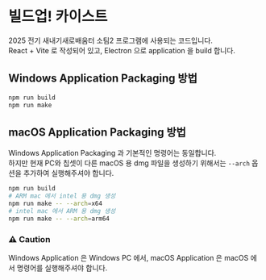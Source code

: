 # 빌드업! 카이스트
2025 전기 새내기새로배움터 소팀2 프로그램에 사용되는 코드입니다.
<br>React + Vite 로 작성되어 있고, Electron 으로 application 을 build 합니다.

## Windows Application Packaging 방법
```powershell
npm run build
npm run make
```

## macOS Application Packaging 방법
Windows Application Packaging 과 기본적인 명령어는 동일합니다.<br>
하지만 현재 PC와 칩셋이 다른 macOS 용 dmg 파일을 생성하기 위해서는 `--arch` 옵션을 추가하여 실행해주셔야 합니다.<br>
```bash
npm run build
# ARM mac 에서 intel 용 dmg 생성
npm run make -- --arch=x64
# intel mac 에서 ARM 용 dmg 생성
npm run make -- --arch=arm64
```

### ⚠️ **Caution**
Windows Application 은 Windows PC 에서, macOS Application 은 macOS 에서 명령어를 실행해주셔야 합니다.
